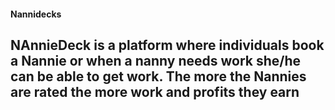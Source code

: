 #### Nannidecks

## NAnnieDeck is a platform where individuals book a Nannie or when a nanny needs work she/he can be able to get work. The more the Nannies are rated the more work and profits they earn

